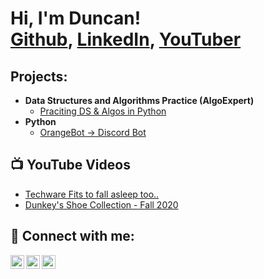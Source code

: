 <h1>Hi, I'm Duncan! <br/><a href="https://github.com/DunkeyShowsCode">Github</a>, <a href="https://www.linkedin.com/in/duncan-forniss/">LinkedIn</a>, <a href="https://www.youtube.com/channel/UCfXsYLoQREvJQQgTHZgufzw">YouTuber</a></h1>

<h2>Projects:</h2>

- <b>Data Structures and Algorithms Practice (AlgoExpert)</b>
  - [Praciting DS & Algos in Python](https://github.com/joshmadakor1/Algorithms-Practice)
- <b>Python</b>
  - [OrangeBot -> Discord Bot](https://github.com/DunkeyShowsCode/OrangeBot---Discord-Bot)

<h2>📺 YouTube Videos</h2>

- [Techware Fits to fall asleep too..](https://www.youtube.com/watch?v=qCVtkvJ5d9I&t=173s)
- [Dunkey's Shoe Collection - Fall 2020](https://www.youtube.com/watch?v=1EHMKiwJKO0&t=336s)

<h2> 🤳 Connect with me:</h2>

[<img align="left" alt="Dissmass     | YouTube" width="22px" src="https://cdn.jsdelivr.net/npm/simple-icons@v3/icons/youtube.svg" />][youtube]
[<img align="left" alt="Duncan F     | LinkedIn" width="22px" src="https://cdn.jsdelivr.net/npm/simple-icons@v3/icons/linkedin.svg" />][linkedin]
[<img align="left" alt="Hi_Im_Dunkey | Instagram" width="22px" src="https://cdn.jsdelivr.net/npm/simple-icons@v3/icons/instagram.svg" />][instagram]

[youtube]: https://www.youtube.com/channel/UCfXsYLoQREvJQQgTHZgufzw
[instagram]: https://www.instagram.com/hi_im_dunkey/
[linkedin]: https://www.linkedin.com/in/duncan-forniss/

<!--
**DunkeyShowsCode/DunkeyShowsCode* is a ✨ _special_ ✨ repository because its `README.md` (this file) appears on your GitHub profile.
